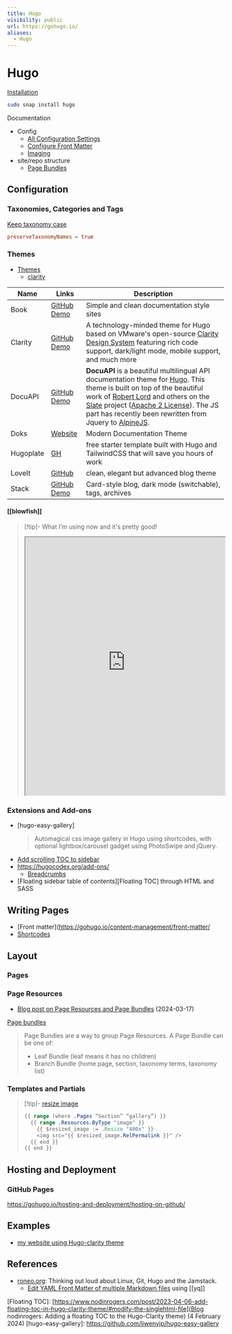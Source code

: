 ```yaml
---
title: Hugo
visibility: public
url: https://gohugo.io/
aliases:
  - Hugo
---
```

# Hugo

[Installation](https://gohugo.io/installation/linux/)
```sh
sudo snap install hugo
```

Documentation

- Config
    - [All Configuration Settings](https://gohugo.io/getting-started/configuration/#all-configuration-settings)
    - [Configure Front Matter](https://gohugo.io/getting-started/configuration/#configure-front-matter)
    - [Imaging](https://gohugo.io/content-management/image-processing/#imaging-configuration)
- site/repo structure
    - [Page Bundles](https://gohugo.io/content-management/page-bundles/)


## Configuration

### Taxonomies, Categories and Tags

[Keep taxonomy case](https://discourse.gohugo.io/t/issue-with-preservetaxonomynames-and-capitalization/5717)
```toml
preserveTaxonomyNames = true
```

### Themes

- [Themes](https://themes.gohugo.io/)
    - [clarity](https://github.com/SebastianErfort/hugo-clarity)

| Name      | Links                                                                                           | Description                                                                                                                                                                                                                                                                                                                                                                                                                             |
| --------- | ----------------------------------------------------------------------------------------------- | --------------------------------------------------------------------------------------------------------------------------------------------------------------------------------------------------------------------------------------------------------------------------------------------------------------------------------------------------------------------------------------------------------------------------------------- |
| Book      | [GitHub](https://github.com/alex-shpak/hugo-book) [Demo](https://hugo-book-demo.netlify.app/)   | Simple and clean documentation style sites                                                                                                                                                                                                                                                                                                                                                                                              |
| Clarity   | [GitHub](https://github.com/chipzoller/hugo-clarity) [Demo](https://neonmirrors.net/)           | A technology-minded theme for Hugo based on VMware's open-source [Clarity Design System](https://clarity.design/) featuring rich code support, dark/light mode, mobile support, and much more                                                                                                                                                                                                                                           |
| DocuAPI   | [GitHub](https://github.com/bep/docuapi) [Demo](https://docuapi.netlify.app/)                   | **DocuAPI** is a beautiful multilingual API documentation theme for [Hugo](http://gohugo.io/). This theme is built on top of the beautiful work of [Robert Lord](https://github.com/lord) and others on the [Slate](https://github.com/slatedocs/slate) project ([Apache 2 License](https://github.com/slatedocs/slate/blob/master/LICENSE)). The JS part has recently been rewritten from Jquery to [AlpineJS](https://alpinejs.dev/). |
| Doks      | [Website](https://getdoks.org/)                                                                 | Modern Documentation Theme                                                                                                                                                                                                                                                                                                                                                                                                              |
| Hugoplate | [GH](https://github.com/zeon-studio/hugoplate)                                                  | free starter template built with Hugo and TailwindCSS that will save you hours of work                                                                                                                                                                                                                                                                                                                                                  |
| LoveIt    | [GitHub](https://github.com/dillonzq/LoveIt)                                                    | clean, elegant but advanced blog theme                                                                                                                                                                                                                                                                                                                                                                                                  |
| Stack     | [GitHub](https://github.com/CaiJimmy/hugo-theme-stack) [Demo](https://demo.stack.jimmycai.com/) | Card-style blog, dark mode (switchable), tags, archives                                                                                                                                                                                                                                                                                                                                                                                 |
#### [[blowfish]]

> [!tip]- What I'm using now and it's pretty good!
> <iframe title="" src="https://sebastianerfort.github.io/" width="100%" height="600"></iframe>

### Extensions and Add-ons

- [hugo-easy-gallery]
  > Automagical css image gallery in Hugo using shortcodes, with optional lightbox/carousel gadget using PhotoSwipe and jQuery.
- [Add scrolling TOC to sidebar](https://www.nodinrogers.com/post/2023-04-06-add-floating-toc-in-hugo-clarity-theme/)
- <https://hugocodex.org/add-ons/>
    - [Breadcrumbs](https://hugocodex.org/add-ons/breadcrumbs/)
- [Floating sidebar table of contents][Floating TOC] through HTML and SASS


## Writing Pages

- [Front matter](https://gohugo.io/content-management/front-matter/
- [Shortcodes](https://gohugo.io/content-management/shortcodes/)


## Layout


### Pages


### Page Resources

- [Blog post on Page Resources and Page Bundles](https://www.regisphilibert.com/blog/2018/01/hugo-page-resources-and-how-to-use-them/) (2024-03-17)

[Page bundles](https://gohugo.io/content-management/page-bundles/)
  > Page Bundles are a way to group Page Resources.
  > A Page Bundle can be one of:
  >
  > - Leaf Bundle (leaf means it has no children)
  > - Branch Bundle (home page, section, taxonomy terms, taxonomy list)

### Templates and Partials

> [!tip]- [resize image](https://discourse.gohugo.io/t/resize-images-in-partial-html-file/22811/3)
>
> ```css
> {{ range (where .Pages “Section” “gallery”) }}
>   {{ range .Resources.ByType "image" }}
>     {{ $resized_image := .Resize "400x" }}
>     <img src="{{ $resized_image.RelPermalink }}" />
>   {{ end }}
> {{ end }}
> ```


## Hosting and Deployment


### GitHub Pages

<https://gohugo.io/hosting-and-deployment/hosting-on-github/>


## Examples

- [my website using Hugo-clarity theme](sebastianerfort@github.io)


## References

- [roneo.org](https://roneo.org/en/): Thinking out loud about Linux, Git, Hugo and the Jamstack.
    - [Edit YAML Front Matter of multiple Markdown files](https://roneo.org/en/hugo-edit-yaml-files-from-the-cli-with-yq/) using [[yq]]

[Floating TOC]: [https://www.nodinrogers.com/post/2023-04-06-add-floating-toc-in-hugo-clarity-theme/#modify-the-singlehtml-file](Blog nodinrogers: Adding a floating TOC to the Hugo-Clarity theme) (4 February 2024)
[hugo-easy-gallery]: <https://github.com/liwenyip/hugo-easy-gallery>
